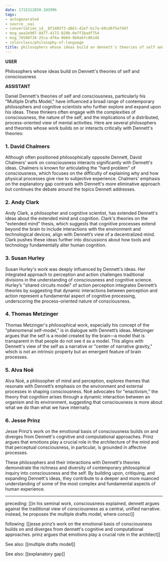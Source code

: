 ```yaml
---
date: 1715312850.103996
tags:
- autogenerated
- source__oai
- conversation_id__8f1403f3-d861-42ef-bc7a-69cd6f5e7d47
- msg_aaa2e907-8d77-4172-829b-0e7f1badf754
- msg_78560f34-25ca-4f6a-9b69-9b9abfc8614b
- colorclass/philosophy-of-language
title: philosophers whose ideas build on dennett's theories of self and consciousness
---
```


**USER**

Philosophers whose ideas build on Dennett's theories of self and consciousness


**ASSISTANT**

Daniel Dennett's theories of self and consciousness, particularly his "Multiple Drafts Model," have influenced a broad range of contemporary philosophers and cognitive scientists who further explore and expand upon his ideas. These thinkers often engage with the complexities of consciousness, the nature of the self, and the implications of a distributed, process-oriented view of mental activities. Here are several philosophers and theorists whose work builds on or interacts critically with Dennett's theories:

### 1. **David Chalmers**
Although often positioned philosophically opposite Dennett, David Chalmers' work on consciousness interacts significantly with Dennett's ideas. Chalmers is known for articulating the "hard problem" of consciousness, which focuses on the difficulty of explaining why and how physical processes give rise to subjective experience. Chalmers' emphasis on the explanatory gap contrasts with Dennett's more eliminative approach but continues the debate around the topics Dennett addresses.

### 2. **Andy Clark**
Andy Clark, a philosopher and cognitive scientist, has extended Dennett's ideas about the extended mind and cognition. Clark's theories on the "extended mind" thesis, which suggests that cognitive processes extend beyond the brain to include interactions with the environment and technological devices, align with Dennett’s view of a decentralized mind. Clark pushes these ideas further into discussions about how tools and technology fundamentally alter human cognition.

### 3. **Susan Hurley**
Susan Hurley's work was deeply influenced by Dennett's ideas. Her integrated approach to perception and action challenges traditional divisions in the understanding of consciousness and cognitive science. Hurley’s "shared circuits model" of action perception integrates Dennett’s theories by suggesting that dynamic interactions between perception and action represent a fundamental aspect of cognitive processing, underscoring the process-oriented nature of consciousness.

### 4. **Thomas Metzinger**
Thomas Metzinger's philosophical work, especially his concept of the "phenomenal self-model," is in dialogue with Dennett’s ideas. Metzinger argues that the self is a model created by the brain—a model that is transparent in that people do not see it as a model. This aligns with Dennett's view of the self as a narrative or "center of narrative gravity," which is not an intrinsic property but an emergent feature of brain processes.

### 5. **Alva Noë**
Alva Noë, a philosopher of mind and perception, explores themes that resonate with Dennett’s emphasis on the environment and external processes in shaping consciousness. Noë advocates for "enactivism," the theory that cognition arises through a dynamic interaction between an organism and its environment, suggesting that consciousness is more about what we do than what we have internally.

### 6. **Jesse Prinz**
Jesse Prinz’s work on the emotional basis of consciousness builds on and diverges from Dennett's cognitive and computational approaches. Prinz argues that emotions play a crucial role in the architecture of the mind and that perceptual consciousness, in particular, is grounded in affective processes.

These philosophers and their interactions with Dennett's theories demonstrate the richness and diversity of contemporary philosophical inquiry into consciousness and the self. By building upon, critiquing, and expanding Dennett's ideas, they contribute to a deeper and more nuanced understanding of some of the most complex and fundamental aspects of human experience.


---

preceding: [[in his seminal work, consciousness explained, dennett argues against the traditional view of consciousness as a central, unified narrative. instead, he proposes the multiple drafts model, where consci]]  


following: [[jesse prinz’s work on the emotional basis of consciousness builds on and diverges from dennett's cognitive and computational approaches. prinz argues that emotions play a crucial role in the architect]]

See also: [[multiple drafts model]]


See also: [[explanatory gap]]